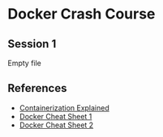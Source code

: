 # Docker Crash Course

## Session 1

Empty file

## References

- [Containerization Explained](https://www.youtube.com/watch?v=0qotVMX-J5s)
- [Docker Cheat Sheet 1](https://github.com/wsargent/docker-cheat-sheet)
- [Docker Cheat Sheet 2](https://collabnix.com/docker-cheatsheet/)
